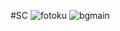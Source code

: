 #SC
![fotoku](https://github.com/gedeagastya/gedeagastya.github.io/assets/150045054/1876e6e5-7f63-47c9-852b-6e32bb00dd12)
![bgmain](https://github.com/gedeagastya/gedeagastya.github.io/assets/150045054/1d4b24a0-af8c-4d08-8586-18e679d87031)
